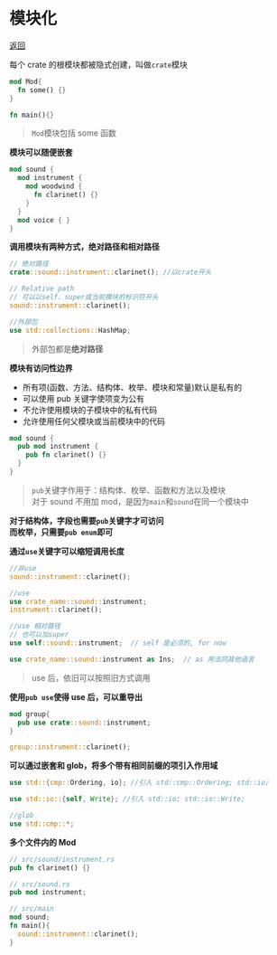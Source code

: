 # 模块化

[返回](../README.md)

每个 crate 的根模块都被隐式创建，叫做`crate`模块

```rust
mod Mod{
  fn some() {}
}

fn main(){}
```

> `Mod`模块包括 some 函数

**模块可以随便嵌套**

```rust
mod sound {
  mod instrument {
    mod woodwind {
      fn clarinet() {}
    }
  }
  mod voice { }
}
```

**调用模块有两种方式，绝对路径和相对路径**

```rust
// 绝对路径
crate::sound::instrument::clarinet(); //以crate开头

// Relative path
// 可以以self、super或当前模块的标识符开头
sound::instrument::clarinet();

//外部包
use std::collections::HashMap;
```

> 外部包都是**绝对路径**

**模块有访问性边界**

- 所有项(函数、方法、结构体、枚举、模块和常量)默认是私有的
- 可以使用 pub 关键字使项变为公有
- 不允许使用模块的子模块中的私有代码
- 允许使用任何父模块或当前模块中的代码

```rust
mod sound {
  pub mod instrument {
    pub fn clarinet() {}
  }
}
```

> `pub`关键字作用于：结构体、枚举、函数和方法以及模块<br>
> 对于 sound 不用加 mod，是因为`main`和`sound`在同一个模块中

**对于结构体，字段也需要`pub`关键字才可访问**<br>
**而枚举，只需要`pub enum`即可**<br>

**通过`use`关键字可以缩短调用长度**

```rust
//非use
sound::instrument::clarinet();

//use
use crate_name::sound::instrument;
instrument::clarinet();

//use 相对路径
// 也可以加super
use self::sound::instrument;  // self 是必须的, for now

use crate_name::sound::instrument as Ins;  // as 用法同其他语言
```

> use 后，依旧可以按照旧方式调用

**使用`pub use`使得 use 后，可以重导出**

```rust
mod group{
  pub use crate::sound::instrument;
}

group::instrument::clarinet();
```

**可以通过嵌套和 glob，将多个带有相同前缀的项引入作用域**

```rust
use std::{cmp::Ordering, io}; //引入 std::cmp::Ordering; std::io;

use std::io::{self, Write}; //引入 std::io; std::io::Write;

//glob
use std::cmp::*;
```

**多个文件内的 Mod**

```rust
// src/sound/instrument.rs
pub fn clarinet() {}

// src/sound.rs
pub mod instrument;

// src/main
mod sound;
fn main(){
  sound::instrument::clarinet();
}
```
